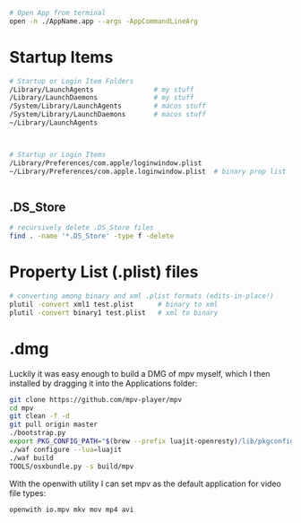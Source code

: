 

```bash
# Open App from terminal
open -n ./AppName.app --args -AppCommandLineArg


```



# Startup Items

```bash
# Startup or Login Item Folders
/Library/LaunchAgents               # my stuff
/Library/LaunchDaemons              # my stuff
/System/Library/LaunchAgents        # macos stuff
/System/Library/LaunchDaemons       # macos stuff
~/Library/LaunchAgents



# Startup or Login Items
/Library/Preferences/com.apple/loginwindow.plist
~/Library/Preferences/com.apple.loginwindow.plist  # binary prop list



```



## .DS_Store

```bash
# recursively delete .DS_Store files
find . -name '*.DS_Store' -type f -delete
```



# Property List (.plist) files

```bash
# converting among binary and xml .plist formats (edits-in-place!)
plutil -convert xml1 test.plist      # binary to xml
plutil -convert binary1 test.plist   # xml to binary
```






# .dmg

Luckily it was easy enough to build a DMG of mpv myself, which I then installed by dragging it into the Applications folder:

``` bash
git clone https://github.com/mpv-player/mpv
cd mpv
git clean -f -d
git pull origin master
./bootstrap.py
export PKG_CONFIG_PATH="$(brew --prefix luajit-openresty)/lib/pkgconfig"
./waf configure --lua=luajit
./waf build
TOOLS/osxbundle.py -s build/mpv

```


With the openwith utility I can set mpv as the default application for video file types:

```bash 
openwith io.mpv mkv mov mp4 avi

```